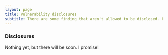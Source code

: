 ```yaml
---
layout: page
title: Vulnerability disclosures
subtitle: There are some finding that aren't allowed to be disclosed. For a full list, check my profile on bug bounty platforms
---
```

### Disclosures
Nothing yet, but there will be soon. I promise!